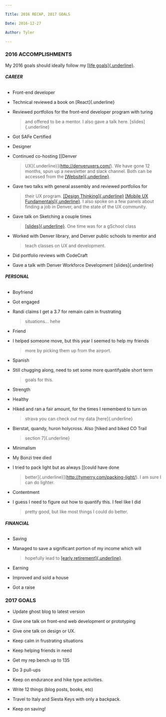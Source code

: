```yaml
---

Title: 2016 RECAP, 2017 GOALS

Date: 2016-12-27

Author: Tyler

---
```


### **2016 ACCOMPLISHMENTS**

My 2016 goals should ideally follow my [[life
goals]{.underline}](http://tymerry.com/my-top-10-priorities/).

###### **CAREER**

-   Front-end developer

-   Technical reviewed a book on [React]{.underline}

-   Reviewed portfolios for the front-end developer program with turing
    > and offered to be a mentor. I also gave a talk here.
    > [slides]{.underline}

-   Got SAFe Certified

-   Designer

-   Continued co-hosting [[Denver
    > UX]{.underline}](http://denveruxers.com/). We have gone 12 months,
    > spun up a newsletter and slack channel. Both can be accessed from
    > the [[Website]{.underline}](http://denveruxers.com/).

-   Gave two talks with general assembly and reviewed portfolios for
    > their UX program. [[Design
    > Thinking]{.underline}](https://dl.dropboxusercontent.com/u/9595214/talks/GA%20TK%20Design%20Thinking%20and%20Rapid%20Prototyping.pdf)
    > [[Mobile UX
    > Fundamentals]{.underline}](https://dl.dropboxusercontent.com/u/9595214/talks/MobileUXFundamentals.key).
    > I also spoke on a few panels about finding a job in Denver, and
    > the state of the UX community.

-   Gave talk on Sketching a couple times
    > [[slides]{.underline}](https://dl.dropboxusercontent.com/u/9595214/talks/Sketching.key).
    > One time was for a gSchool class

-   Worked with Denver library, and Denver public schools to mentor and
    > teach classes on UX and development.

-   Did portfolio reviews with CodeCraft

-   Gave a talk with Denver Workforce Development [slides]{.underline}

###### **PERSONAL**

-   Boyfriend

-   Got engaged

-   Randi claims I get a 3.7 for remain calm in frustrating
    > situations\... hehe

-   Friend

-   I helped someone move, but this year I seemed to help my friends
    > more by picking them up from the airport.

-   Spanish

-   Still chugging along, need to set some more quantifyable short term
    > goals for this.

-   Strength

-   Healthy

-   Hiked and ran a fair amount, for the times I rememberd to turn on
    > strava you can check out my data [here]{.underline}

-   Bierstat, quandy, huron holycross. Also [hiked and biked CO Trail
    > section 7]{.underline}

-   Minimalism

-   My Bonzi tree died

-   I tried to pack light but as always [[could have done
    > better]{.underline}](http://tymerry.com/packing-light/). I am sure
    > I can do lighter.

-   Contentment

-   I guess I need to figure out how to quantify this. I feel like I did
    > pretty good, but like most things I could do better.

###### **FINANCIAL**

-   Saving

-   Managed to save a significant portion of my income which will
    > hopefully lead to [[early
    > retirement]{.underline}](http://www.mrmoneymustache.com/2012/01/13/the-shockingly-simple-math-behind-early-retirement/).

-   Earning

-   Improved and sold a house

-   Got a raise

### **2017 GOALS**

-   Update ghost blog to latest version

-   Give one talk on front-end web development or prototyping

-   Give one talk on design or UX.

-   Keep calm in frustrating situations

-   Keep helping friends in need

-   Get my rep bench up to 135

-   Do 3 pull-ups

-   Keep on endurance and hike type activities.

-   Write 12 things (blog posts, books, etc)

-   Travel to Italy and Siesta Keys with only a backpack.

-   Keep on saving!
